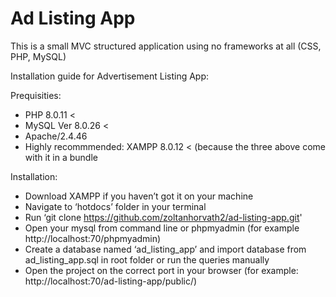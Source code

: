 # Ad Listing App
This is a small MVC structured application using no frameworks at all (CSS, PHP, MySQL)

Installation guide for Advertisement Listing App:

Prequisities:

- PHP 8.0.11 <
- MySQL  Ver 8.0.26 <
- Apache/2.4.46
- Highly recommmended: XAMPP 8.0.12 < (because the three above come with it in a bundle

Installation:

- Download XAMPP if you haven’t got it on your machine
- Navigate to ‘hotdocs’ folder in your terminal
- Run ‘git clone https://github.com/zoltanhorvath2/ad-listing-app.git'
- Open your mysql from command line or phpmyadmin (for example http://localhost:70/phpmyadmin)
- Create a database named ‘ad_listing_app’ and import database from ad_listing_app.sql in root folder or run the queries manually
- Open the project on the correct port in your browser (for example: http://localhost:70/ad-listing-app/public/)

